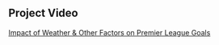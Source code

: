 ## Project Video

[Impact of Weather & Other Factors on Premier League Goals](https://drive.google.com/file/d/169R4v28tef4MgpEkLIjeOP5m30DXre2B/view?usp=sharing)
